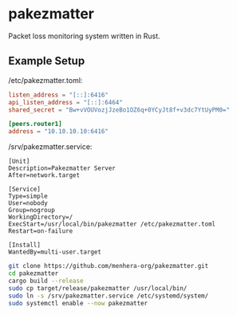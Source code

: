 # pakezmatter

Packet loss monitoring system written in Rust.

## Example Setup

/etc/pakezmatter.toml:

```toml
listen_address = "[::]:6416"
api_listen_address = "[::]:6464"
shared_secret = "Bw+vVOUVozjJzeBo1OZ6q+0YCyJt8f+v3dc7YtUyPM0="

[peers.router1]
address = "10.10.10.10:6416"
```

/srv/pakezmatter.service:

```
[Unit]
Description=Pakezmatter Server
After=network.target

[Service]
Type=simple
User=nobody
Group=nogroup
WorkingDirectory=/
ExecStart=/usr/local/bin/pakezmatter /etc/pakezmatter.toml
Restart=on-failure

[Install]
WantedBy=multi-user.target
```

```bash
git clone https://github.com/menhera-org/pakezmatter.git
cd pakezmatter
cargo build --release
sudo cp target/release/pakezmatter /usr/local/bin/
sudo ln -s /srv/pakezmatter.service /etc/systemd/system/
sudo systemctl enable --now pakezmatter
```
